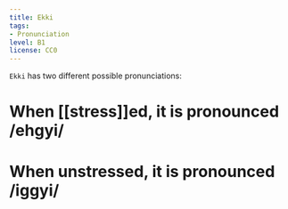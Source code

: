 ```yaml
---
title: Ekki
tags:
- Pronunciation
level: B1
license: CC0
---
```


`Ekki` has two different possible pronunciations:

# When [[stress]]ed, it is pronounced /ehgyi/
# When unstressed, it is pronounced /iggyi/
